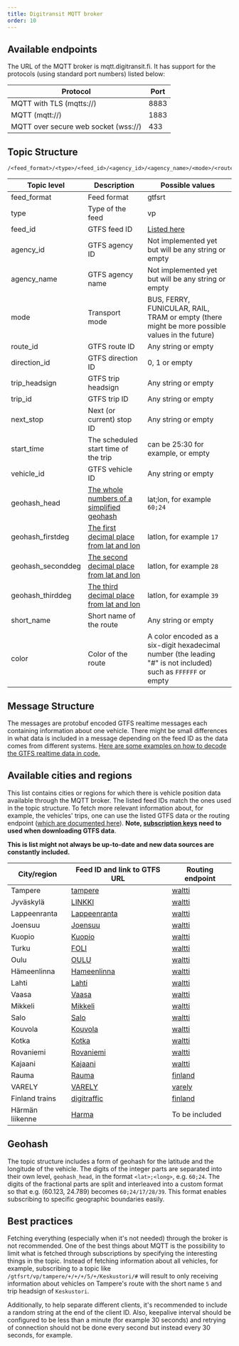 ```yaml
---
title: Digitransit MQTT broker
order: 10
---
```


## Available endpoints

The URL of the MQTT broker is mqtt.digitransit.fi. It has support for the protocols (using standard port numbers) listed below:

| Protocol                             | Port |
|--------------------------------------|------|
| MQTT with TLS (mqtts://)             | 8883 |
| MQTT       (mqtt://)                 | 1883 |
| MQTT over secure web socket (wss://) | 433  |

## Topic Structure

```
/<feed_format>/<type>/<feed_id>/<agency_id>/<agency_name>/<mode>/<route_id>/<direction_id>/<trip_headsign>/<trip_id>/<next_stop>/<start_time>/<vehicle_id>/<geohash_head>/<geohash_firstdeg>/<geohash_seconddeg>/<geohash_thirddeg>/<short_name>/<color>/
```

| Topic level       | Description                                           | Possible values |
|-------------------|-------------------------------------------------------|-----------------|
| feed_format       | Feed format                                           | gtfsrt |
| type              | Type of the feed                                      | vp |
| feed_id           | GTFS feed ID                                          | [Listed here](#available-cities-and-regions) |
| agency_id         | GTFS agency ID                                        | Not implemented yet but will be any string or empty |
| agency_name       | GTFS agency name                                      | Not implemented yet but will be any string or empty |
| mode              | Transport mode                                        | BUS, FERRY, FUNICULAR, RAIL, TRAM or empty (there might be more possible values in the future) |
| route_id          | GTFS route ID                                         | Any string or empty |
| direction_id      | GTFS direction ID                                     | 0, 1 or empty |
| trip_headsign     | GTFS trip headsign                                    | Any string or empty |
| trip_id           | GTFS trip ID                                          | Any string or empty |
| next_stop         | Next (or current) stop ID                             | Any string or empty |
| start_time        | The scheduled start time of the trip                  | can be 25:30 for example, or empty |
| vehicle_id        | GTFS vehicle ID                                       | Any string or empty |
| geohash_head      | [The whole numbers of a simplified geohash](#geohash) | lat;lon, for example `60;24` |
| geohash_firstdeg  | [The first decimal place from lat and lon](#geohash)  | latlon, for example `17` |
| geohash_seconddeg | [The second decimal place from lat and lon](#geohash) | latlon, for example `28` |
| geohash_thirddeg  | [The third decimal place from lat and lon](#geohash)  | latlon, for example `39` |
| short_name        | Short name of the route                               | Any string or empty |
| color             | Color of the route                                    | A color encoded as a six-digit hexadecimal number (the leading "#" is not included) such as `FFFFFF` or empty |

## Message Structure

The messages are protobuf encoded GTFS realtime messages each containing information about one vehicle. There might be small differences in what data is included in a message depending on the feed ID as the data comes from different systems. [Here are some examples on how to decode the GTFS realtime data in code.](https://developers.google.com/transit/gtfs-realtime/examples/code-samples)

## Available cities and regions

This list contains cities or regions for which there is vehicle position data available through the MQTT broker. The listed feed IDs match the ones used in the topic structure. To fetch more relevant information about, for example, the vehicles' trips, one can use the listed GTFS data or the routing endpoint ([which are documented here](../../../1-routing-api/)). <b>Note, [subscription keys](../../../../api-registration/) need to used when downloading GTFS data</b>.

<b>This is list might not always be up-to-date and new data sources are constantly included.</b>

| City/region  | Feed ID and link to GTFS URL | Routing endpoint |
|---|---|----|
| Tampere        | [tampere](https://api.digitransit.fi/routing-data/v3/waltti/tampere-gtfs.zip)           | [waltti](https://api.digitransit.fi/routing/v2/waltti/gtfs/v1)
| Jyväskylä      | [LINKKI](https://api.digitransit.fi/routing-data/v3/waltti/LINKKI-gtfs.zip)             | [waltti](https://api.digitransit.fi/routing/v2/waltti/gtfs/v1)
| Lappeenranta   | [Lappeenranta](https://api.digitransit.fi/routing-data/v3/waltti/Lappeenranta-gtfs.zip) | [waltti](https://api.digitransit.fi/routing/v2/waltti/gtfs/v1)
| Joensuu        | [Joensuu](https://api.digitransit.fi/routing-data/v3/waltti/Joensuu-gtfs.zip)           | [waltti](https://api.digitransit.fi/routing/v2/waltti/gtfs/v1)
| Kuopio         | [Kuopio](https://api.digitransit.fi/routing-data/v3/waltti/Kuopio-gtfs.zip)             | [waltti](https://api.digitransit.fi/routing/v2/waltti/gtfs/v1)
| Turku          | [FOLI](https://api.digitransit.fi/routing-data/v3/waltti/FOLI-gtfs.zip)                 | [waltti](https://api.digitransit.fi/routing/v2/waltti/gtfs/v1)
| Oulu           | [OULU](https://api.digitransit.fi/routing-data/v3/waltti/OULU-gtfs.zip)                 | [waltti](https://api.digitransit.fi/routing/v2/waltti/gtfs/v1)
| Hämeenlinna    | [Hameenlinna](https://api.digitransit.fi/routing-data/v3/waltti/Hameenlinna-gtfs.zip)   | [waltti](https://api.digitransit.fi/routing/v2/waltti/gtfs/v1)
| Lahti          | [Lahti](https://api.digitransit.fi/routing-data/v3/waltti/Lahti-gtfs.zip)               | [waltti](https://api.digitransit.fi/routing/v2/waltti/gtfs/v1)
| Vaasa          | [Vaasa](https://api.digitransit.fi/routing-data/v3/waltti/Vaasa-gtfs.zip)               | [waltti](https://api.digitransit.fi/routing/v2/waltti/gtfs/v1)
| Mikkeli        | [Mikkeli](https://api.digitransit.fi/routing-data/v3/waltti/Mikkeli-gtfs.zip)           | [waltti](https://api.digitransit.fi/routing/v2/waltti/gtfs/v1)
| Salo           | [Salo](https://api.digitransit.fi/routing-data/v3/waltti-alt/Salo-gtfs.zip)             | [waltti](https://api.digitransit.fi/routing/v2/waltti-alt/gtfs/v1)
| Kouvola        | [Kouvola](https://api.digitransit.fi/routing-data/v3/waltti/Kouvola-gtfs.zip)           | [waltti](https://api.digitransit.fi/routing/v2/waltti/gtfs/v1)
| Kotka          | [Kotka](https://api.digitransit.fi/routing-data/v3/waltti/Kotka-gtfs.zip)               | [waltti](https://api.digitransit.fi/routing/v2/waltti/gtfs/v1)
| Rovaniemi      | [Rovaniemi](https://api.digitransit.fi/routing-data/v3/waltti/Rovaniemi-gtfs.zip)       | [waltti](https://api.digitransit.fi/routing/v2/waltti/gtfs/v1)
| Kajaani        | [Kajaani](https://api.digitransit.fi/routing-data/v3/waltti-alt/Kajaani-gtfs.zip)       | [waltti](https://api.digitransit.fi/routing/v2/waltti-alt/index/graphq)
| Rauma          | [Rauma](https://api.digitransit.fi/routing-data/v3/finland/Rauma-gtfs.zip)              | [finland](https://api.digitransit.fi/routing/v2/finland/gtfs/v1)
| VARELY         | [VARELY](https://api.digitransit.fi/routing-data/v3/varely/VARELY-gtfs.zip)             | [varely](https://api.digitransit.fi/routing/v2/varely/gtfs/v1)
| Finland trains | [digitraffic](https://api.digitransit.fi/routing-data/v3/finland/digitraffic-gtfs.zip)  | [finland](https://api.digitransit.fi/routing/v2/finland/gtfs/v1)
| Härmän liikenne | [Harma](https://api.digitransit.fi/routing-data/v3/finland/Harma-gtfs.zip)             | To be included

## Geohash

The topic structure includes a form of geohash for the latitude and the longitude of the vehicle. The digits of the integer parts are separated into their own level, `geohash_head`, in the format `<lat>;<long>`, e.g. `60;24`. The digits of the fractional parts are split and interleaved into a custom format so that e.g. (60.123, 24.789) becomes `60;24/17/28/39`. This format enables subscribing to specific geographic boundaries easily.

## Best practices

Fetching everything (especially when it's not needed) through the broker is not recommended. One of the best things about MQTT is the possibility to limit what is fetched through subscriptions by specifying the interesting things in the topic. Instead of fetching information about all vehicles, for example, subscribing to a topic like `/gtfsrt/vp/tampere/+/+/+/5/+/Keskustori/#` will result to only receiving information about vehicles on Tampere's route with the short name `5` and trip headsign of `Keskustori`.

Additionally, to help separate different clients, it's recommended to include a random string at the end of the client ID. Also, keepalive interval should be configured to be less than a minute (for example 30 seconds) and retrying of connection should not be done every second but instead every 30 seconds, for example.
